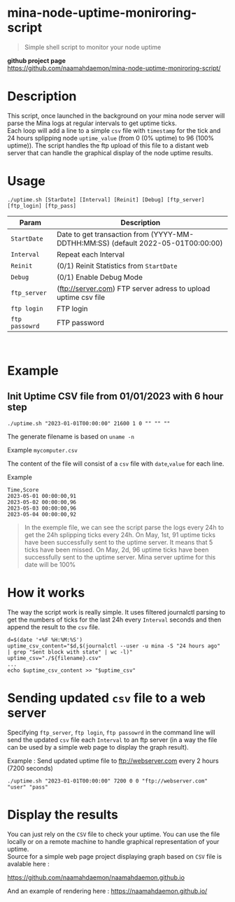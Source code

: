 # mina-node-uptime-moniroring-script
> Simple shell script to monitor your node uptime

**github project page**  
https://github.com/naamahdaemon/mina-node-uptime-moniroring-script/

# Description
This script, once launched in the background on your mina node server will parse the Mina logs at regular intervals to get uptime ticks.  
Each loop will add a line to a simple `csv` file with `timestamp` for the tick and 24 hours splipping node `uptime_value` (from 0 (0% uptime) to 96 (100% uptime)). 
The script handles the ftp upload of this file to a distant web server that can handle the graphical display of the node uptime results.

# Usage
```
./uptime.sh [StarDate] [Interval] [Reinit] [Debug] [ftp_server] [ftp_login] [ftp_pass]
```

| Param | Description | 
| ----- | ----------- |
|`StartDate`    | Date to get transaction from (YYYY-MM-DDTHH:MM:SS) (default 2022-05-01T00:00:00) |
|`Interval`     | Repeat each Interval |
|`Reinit`       | (0/1) Reinit Statistics from `StartDate` |
|`Debug`        | (0/1) Enable Debug Mode |
|`ftp_server`   | (ftp://server.com) FTP server adress to upload uptime csv file |
|`ftp login`    | FTP login |
|`ftp passowrd` | FTP password |

<br/>
 
# Example
## Init Uptime CSV file from 01/01/2023 with 6 hour step
```
./uptime.sh "2023-01-01T00:00:00" 21600 1 0 "" "" ""
```

The generate filename is based on `uname -n`

Example
`mycomputer.csv`

The content of the file will consist of a `csv` file with `date`,`value` for each line.

Example
```
Time,Score
2023-05-01 00:00:00,91
2023-05-02 00:00:00,96
2023-05-03 00:00:00,96
2023-05-04 00:00:00,92
```

> In the exemple file, we can see the script parse the logs every 24h to get the 24h splipping ticks every 24h.
> On May, 1st, 91 uptime ticks have been successfully sent to the uptime server. It means that 5 ticks have been missed.
> On May, 2d, 96 uptime ticks have been successfully sent to the uptime server. Mina server uptime for this date will be 100%

# How it works
The way the script work is really simple.
It uses filtered journalctl parsing to get the numbers of ticks for the last 24h every `Interval` seconds and then append the result to the `csv` file.

```
d=$(date '+%F %H:%M:%S')
uptime_csv_content="$d,$(journalctl --user -u mina -S "24 hours ago"  | grep "Sent block with state" | wc -l)"
uptime_csv="./${filename}.csv"
...
echo $uptime_csv_content >> "$uptime_csv"
```

# Sending updated `csv` file to a web server
Specifying `ftp_server`, `ftp login`, `ftp passowrd` in the command line will send the updated `csv` file each `Interval` to an ftp server (in a way the file can be used by a simple web page to display the graph result). 

Example : Send updated uptime file to ftp://webserver.com every 2 hours (7200 seconds)  
```
./uptime.sh "2023-01-01T00:00:00" 7200 0 0 "ftp://webserver.com" "user" "pass"
```
# Display the results
You can just rely on the `CSV` file to check your uptime.
You can use the file locally or on a remote machine to handle graphical representation of your uptime.  
Source for a simple web page project displaying graph based on `CSV` file is avalable here :

https://github.com/naamahdaemon/naamahdaemon.github.io

And an example of rendering here : https://naamahdaemon.github.io/



